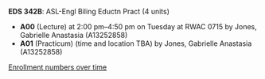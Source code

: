 **EDS 342B**: ASL-Engl Biling Eductn Pract (4 units)

- **A00** (Lecture) at 2:00 pm–4:50 pm on Tuesday at RWAC 0715 by Jones, Gabrielle Anastasia (A13252858)
- **A01** (Practicum) (time and location TBA) by Jones, Gabrielle Anastasia (A13252858)

[Enrollment numbers over time](./EDS342B.tsv)
